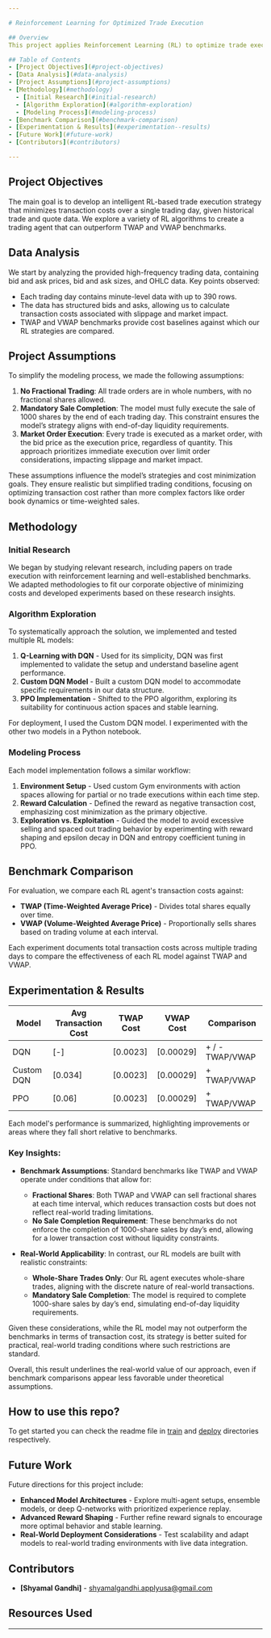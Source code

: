 ```yaml
---

# Reinforcement Learning for Optimized Trade Execution

## Overview
This project applies Reinforcement Learning (RL) to optimize trade execution strategies for minimizing transaction costs when selling a fixed quantity of shares in a day. This documentation outlines the steps and methodologies used, the algorithms implemented, and the experimental results compared against standard benchmarks (TWAP and VWAP).

## Table of Contents
- [Project Objectives](#project-objectives)
- [Data Analysis](#data-analysis)
- [Project Assumptions](#project-assumptions)
- [Methodology](#methodology)
  - [Initial Research](#initial-research)
  - [Algorithm Exploration](#algorithm-exploration)
  - [Modeling Process](#modeling-process)
- [Benchmark Comparison](#benchmark-comparison)
- [Experimentation & Results](#experimentation--results)
- [Future Work](#future-work)
- [Contributors](#contributors)

---
```


## Project Objectives
The main goal is to develop an intelligent RL-based trade execution strategy that minimizes transaction costs over a single trading day, given historical trade and quote data. We explore a variety of RL algorithms to create a trading agent that can outperform TWAP and VWAP benchmarks.

## Data Analysis
We start by analyzing the provided high-frequency trading data, containing bid and ask prices, bid and ask sizes, and OHLC data. Key points observed:
- Each trading day contains minute-level data with up to 390 rows.
- The data has structured bids and asks, allowing us to calculate transaction costs associated with slippage and market impact.
- TWAP and VWAP benchmarks provide cost baselines against which our RL strategies are compared.

## Project Assumptions
To simplify the modeling process, we made the following assumptions:
1. **No Fractional Trading**: All trade orders are in whole numbers, with no fractional shares allowed.
2. **Mandatory Sale Completion**: The model must fully execute the sale of 1000 shares by the end of each trading day. This constraint ensures the model’s strategy aligns with end-of-day liquidity requirements.
3. **Market Order Execution**: Every trade is executed as a market order, with the bid price as the execution price, regardless of quantity. This approach prioritizes immediate execution over limit order considerations, impacting slippage and market impact.

These assumptions influence the model’s strategies and cost minimization goals. They ensure realistic but simplified trading conditions, focusing on optimizing transaction cost rather than more complex factors like order book dynamics or time-weighted sales.

## Methodology

### Initial Research
We began by studying relevant research, including papers on trade execution with reinforcement learning and well-established benchmarks. We adapted methodologies to fit our corporate objective of minimizing costs and developed experiments based on these research insights.

### Algorithm Exploration
To systematically approach the solution, we implemented and tested multiple RL models:
1. **Q-Learning with DQN** - Used for its simplicity, DQN was first implemented to validate the setup and understand baseline agent performance.
2. **Custom DQN Model** - Built a custom DQN model to accommodate specific requirements in our data structure.
3. **PPO Implementation** - Shifted to the PPO algorithm, exploring its suitability for continuous action spaces and stable learning.


For deployment, I used the Custom DQN model. I experimented with the other two models in a Python notebook. 

### Modeling Process
Each model implementation follows a similar workflow:
1. **Environment Setup** - Used custom Gym environments with action spaces allowing for partial or no trade executions within each time step.
2. **Reward Calculation** - Defined the reward as negative transaction cost, emphasizing cost minimization as the primary objective.
3. **Exploration vs. Exploitation** - Guided the model to avoid excessive selling and spaced out trading behavior by experimenting with reward shaping and epsilon decay in DQN and entropy coefficient tuning in PPO.

## Benchmark Comparison
For evaluation, we compare each RL agent's transaction costs against:
- **TWAP (Time-Weighted Average Price)** - Divides total shares equally over time.
- **VWAP (Volume-Weighted Average Price)** - Proportionally sells shares based on trading volume at each interval.

Each experiment documents total transaction costs across multiple trading days to compare the effectiveness of each RL model against TWAP and VWAP.

## Experimentation & Results
| Model       | Avg Transaction Cost | TWAP Cost | VWAP Cost | Comparison      |
|-------------|----------------------|-----------|-----------|-----------------|
| DQN         | [-]               | [0.0023]    | [0.00029]    | + / - TWAP/VWAP |
| Custom DQN  | [0.034]               | [0.0023]    | [0.00029]    | + TWAP/VWAP |
| PPO         | [0.06]               | [0.0023]    | [0.00029]    | +  TWAP/VWAP |

Each model's performance is summarized, highlighting improvements or areas where they fall short relative to benchmarks.
### Key Insights:
- **Benchmark Assumptions**: Standard benchmarks like TWAP and VWAP operate under conditions that allow for:
  - **Fractional Shares**: Both TWAP and VWAP can sell fractional shares at each time interval, which reduces transaction costs but does not reflect real-world trading limitations.
  - **No Sale Completion Requirement**: These benchmarks do not enforce the completion of 1000-share sales by day’s end, allowing for a lower transaction cost without liquidity constraints.

- **Real-World Applicability**: In contrast, our RL models are built with realistic constraints:
  - **Whole-Share Trades Only**: Our RL agent executes whole-share trades, aligning with the discrete nature of real-world transactions.
  - **Mandatory Sale Completion**: The model is required to complete 1000-share sales by day’s end, simulating end-of-day liquidity requirements.

Given these considerations, while the RL model may not outperform the benchmarks in terms of transaction cost, its strategy is better suited for practical, real-world trading conditions where such restrictions are standard.

Overall, this result underlines the real-world value of our approach, even if benchmark comparisons appear less favorable under theoretical assumptions.

## How to use this repo?
To get started you can check the readme file in [train](https://github.com/shyamal31/StockStrategyReinforcementLearning/blob/main/TRAIN/train.md) and [deploy](https://github.com/shyamal31/StockStrategyReinforcementLearning/blob/main/DEPLOY/deploy.md) directories respectively. 

## Future Work
Future directions for this project include:
- **Enhanced Model Architectures** - Explore multi-agent setups, ensemble models, or deep Q-networks with prioritized experience replay.
- **Advanced Reward Shaping** - Further refine reward signals to encourage more optimal behavior and stable learning.
- **Real-World Deployment Considerations** - Test scalability and adapt models to real-world trading environments with live data integration.

## Contributors
- **[Shyamal Gandhi]** - [shyamalgandhi.applyusa@gmail.com](mailto:shyamalgandhi.applyusa@gmail.com)

## Resources Used


---
